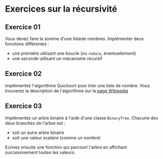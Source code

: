 # Exercices sur la récursivité



## Exercice 01

Vous devez faire la somme d'une listede nombres. Implémenter deux fonctions différentes :
- une première utilisant une boucle (ou `reduce`, éventuellement)
- une seconde utilisant un mécanisme récursif

## Exercice 02

Implémentez l'algorithme Quicksort pour trier une liste de nombre.
Vous trouverez la description de l'algorithme sur la [page Wikipedia](https://www.wikiwand.com/fr/Tri_rapide)

## Exercice 03

Implémentez un arbre binaire à l'aide d'une classe `BinaryTree`.
Chacune des deux branches de l'arbre est :
- soit un autre arbre binaire
- soit une valeur scalaire (comme un nombre)

Ecrivez ensuite une fonction qui parcourt l'arbre en affichant successivement toutes les valeurs.
